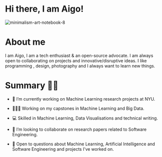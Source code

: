 # Hi there, I am Aigo! 
![minimalism-art-notebook-8](https://user-images.githubusercontent.com/87446059/126076540-2d8f24ff-b1f2-41a8-9f83-93eb161c3ce0.jpg)
# About me 
I am Aigo, I am a tech enthusiast & an open-source advocate. I am always open to collaborating on projects and innovative/disruptive ideas. I like programming , design, photography and I always want to learn new things.

# Summary ✌🏻
* 🔭 I’m currently working on Machine Learning research projects at NYU.

* 👩🏻‍💻 Working on my capstones in Machine Learning and Big Data. 

* 💻 Skilled in Machine Learning, Data Visualisations and technical writing.

* 👯 I’m looking to collaborate on research papers related to Software Engineering.

* 💬 Open to questions about Machine Learning, Artificial Intelligence and Software Engineering and projects I've worked on.








